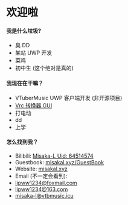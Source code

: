 # 欢迎啦
#### 我是什么垃圾?
- 臭 DD
- 某站 UWP 开发
- 菜鸡
- 初中生 (这个绝对是真的)

#### 我现在在干嘛？
- VTuberMusic UWP 客户端开发 (非开源项目)
- [Vrc 转换器 GUI](https://github.com/vtbmusic/Vrc-Convert-GUI)
- 打电动
- dd
- 上学

#### 怎么找到我？
- Bilibili: [Misaka-L Uid: 64514574](https://space.bilibili.com/64514574)
- Guestbook: [misakal.xyz/GuestBook](https://misakal.xyz/GuestBook)
- Website: [misakal.xyz](https://misakal.xyz)
- Email (不一定会看到):
 - [lipww1234@foxmail.com](mailto:lipww1234@foxmail.com)
 - [lipww1234@163.com](mailto:lipww1234@163.com)
 - [misaka-l@vtbmusic.icu](mailto:misaka-l@vtbmusic.icu)
